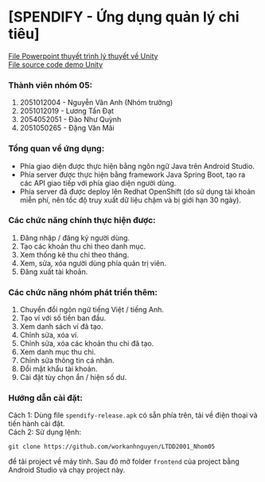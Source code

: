 # [SPENDIFY - Ứng dụng quản lý chi tiêu]

[File Powerpoint thuyết trình lý thuyết về Unity](https://docs.google.com/presentation/d/1UUyWsMAs5fLb2D5b0yy8Mn1Rzwoj9ItZ/edit?usp=sharing&ouid=105580800192484285399&rtpof=true&sd=true)  
[File source code demo Unity](https://drive.google.com/file/d/16vFJj-8d03AWuxB5CLFMipxQZ7gQpnAd/view?usp=drive_link)

### Thành viên nhóm 05:
1. 2051012004 - Nguyễn Vân Anh (Nhóm trưởng)  
2. 2051012019 - Lương Tấn Đạt  
3. 2054052051 - Đào Như Quỳnh  
4. 2051050265 - Đặng Văn Mãi

### Tổng quan về ứng dụng:
* Phía giao diện được thực hiện bằng ngôn ngữ Java trên Android Studio.
* Phía server được thực hiện bằng framework Java Spring Boot, tạo ra các API giao tiếp với phía giao diện người dùng.
* Phía server đã được deploy lên Redhat OpenShift (do sử dụng tài khoản miễn phí, nên tốc độ truy xuất dữ liệu chậm và bị giới hạn 30 ngày).

### Các chức năng chính thực hiện được:
1. Đăng nhập / đăng ký người dùng.
2. Tạo các khoản thu chi theo danh mục.
3. Xem thống kê thu chi theo tháng.
4. Xem, sửa, xóa người dùng phía quản trị viên.
5. Đăng xuất tài khoản.

### Các chức năng nhóm phát triển thêm:
1. Chuyển đổi ngôn ngữ tiếng Việt / tiếng Anh.
2. Tạo ví với số tiền ban đầu.
3. Xem danh sách ví đã tạo.
4. Chỉnh sửa, xóa ví.
5. Chỉnh sửa, xóa các khoản thu chi đã tạo.
6. Xem danh mục thu chi.
7. Chỉnh sửa thông tin cá nhân.
8. Đổi mật khẩu tài khoản.
9. Cài đặt tùy chọn ẩn / hiện số dư.

### Hướng dẫn cài đặt:
Cách 1: Dùng file `spendify-release.apk` có sẵn phía trên, tải về điện thoại và tiến hành cài đặt.  
Cách 2: Sử dụng lệnh:

	git clone https://github.com/workanhnguyen/LTDD2001_Nhom05

để tải project về máy tính. Sau đó mở folder `frontend` của project bằng Android Studio và chạy project này.
